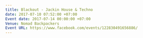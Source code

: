 ```yaml
---
title: Blackout - Jackin House & Techno
date: 2017-07-10 07:52:00 +07:00
Event date: 2017-07-14 00:00:00 +07:00
Venue: Nomad Backpackers
Event URL: https://www.facebook.com/events/122830491656886/
---
```


